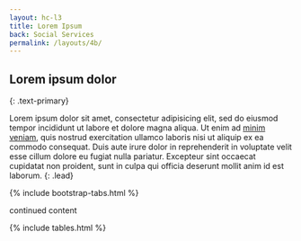 ```yaml
---
layout: hc-l3
title: Lorem Ipsum
back: Social Services
permalink: /layouts/4b/
---
```


## Lorem ipsum dolor
{: .text-primary}


Lorem ipsum dolor sit amet, consectetur adipisicing elit, sed do eiusmod tempor incididunt ut labore et dolore magna aliqua. Ut enim ad [minim veniam](#), quis nostrud exercitation ullamco laboris nisi ut aliquip ex ea commodo consequat. Duis aute irure dolor in reprehenderit in voluptate velit esse cillum dolore eu fugiat nulla pariatur. Excepteur sint occaecat cupidatat non proident, sunt in culpa qui officia deserunt mollit anim id est laborum.
{: .lead}

{% include bootstrap-tabs.html %}

continued content

{% include tables.html %}
